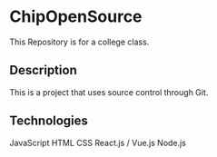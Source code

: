 # ChipOpenSource
This Repository is for a college class.

## Description
This is a project that uses source control through Git.

## Technologies
JavaScript
HTML
CSS
React.js / Vue.js
Node.js